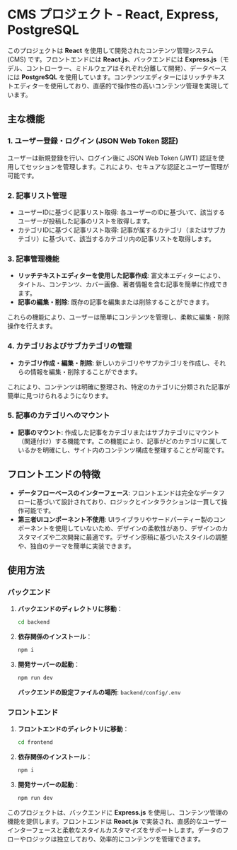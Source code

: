 # CMS プロジェクト - React, Express, PostgreSQL

このプロジェクトは **React** を使用して開発されたコンテンツ管理システム (CMS) です。フロントエンドには **React.js**、バックエンドには **Express.js**（モデル、コントローラー、ミドルウェアはそれぞれ分離して開発）、データベースには **PostgreSQL** を使用しています。コンテンツエディターにはリッチテキストエディターを使用しており、直感的で操作性の高いコンテンツ管理を実現しています。

## 主な機能

### 1. ユーザー登録・ログイン (JSON Web Token 認証)
ユーザーは新規登録を行い、ログイン後に JSON Web Token (JWT) 認証を使用してセッションを管理します。これにより、セキュアな認証とユーザー管理が可能です。

### 2. 記事リスト管理
- ユーザーIDに基づく記事リスト取得: 各ユーザーのIDに基づいて、該当するユーザーが投稿した記事のリストを取得します。
- カテゴリIDに基づく記事リスト取得: 記事が属するカテゴリ（またはサブカテゴリ）に基づいて、該当するカテゴリ内の記事リストを取得します。

### 3. 記事管理機能
- **リッチテキストエディターを使用した記事作成**: 富文本エディターにより、タイトル、コンテンツ、カバー画像、著者情報を含む記事を簡単に作成できます。
- **記事の編集・削除**: 既存の記事を編集または削除することができます。
  
これらの機能により、ユーザーは簡単にコンテンツを管理し、柔軟に編集・削除操作を行えます。

### 4. カテゴリおよびサブカテゴリの管理
- **カテゴリ作成・編集・削除**: 新しいカテゴリやサブカテゴリを作成し、それらの情報を編集・削除することができます。
  
これにより、コンテンツは明確に整理され、特定のカテゴリに分類された記事が簡単に見つけられるようになります。

### 5. 記事のカテゴリへのマウント
- **記事のマウント**: 作成した記事をカテゴリまたはサブカテゴリにマウント（関連付け）する機能です。この機能により、記事がどのカテゴリに属しているかを明確にし、サイト内のコンテンツ構成を整理することが可能です。

## フロントエンドの特徴
- **データフローベースのインターフェース**: フロントエンドは完全なデータフローに基づいて設計されており、ロジックとインタラクションは一貫して操作可能です。
- **第三者UIコンポーネント不使用**: UIライブラリやサードパーティー製のコンポーネントを使用していないため、デザインの柔軟性があり、デザインのカスタマイズや二次開発に最適です。デザイン原稿に基づいたスタイルの調整や、独自のテーマを簡単に実装できます。

## 使用方法

### バックエンド
1. **バックエンドのディレクトリに移動**：

   ```bash
   cd backend
   ```

2. **依存関係のインストール**：

   ```bash
   npm i
   ```

3. **開発サーバーの起動**：

   ```bash
   npm run dev
   ```

   **バックエンドの設定ファイルの場所**: `backend/config/.env`

### フロントエンド
1. **フロントエンドのディレクトリに移動**：

   ```bash
   cd frontend
   ```

2. **依存関係のインストール**：

   ```bash
   npm i
   ```

3. **開発サーバーの起動**：

   ```bash
   npm run dev
   ```

このプロジェクトは、バックエンドに **Express.js** を使用し、コンテンツ管理の機能を提供します。フロントエンドは **React.js** で実装され、直感的なユーザーインターフェースと柔軟なスタイルカスタマイズをサポートします。データのフローやロジックは独立しており、効率的にコンテンツを管理できます。

